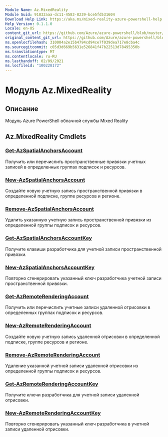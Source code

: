 ```yaml
---
Module Name: Az.MixedReality
Module Guid: 91832aaa-dc11-4583-8239-bce5fd531604
Download Help Link: https://aka.ms/mixed-reality-azure-powershell-help
Help Version: 0.1.1.0
Locale: en-US
content_git_url: https://github.com/Azure/azure-powershell/blob/master/src/MixedReality/MixedReality/help/Az.MixedReality.md
original_content_git_url: https://github.com/Azure/azure-powershell/blob/master/src/MixedReality/MixedReality/help/Az.MixedReality.md
ms.openlocfilehash: 310004a2e15b4794cd94ce7f039dea717e8cba4c
ms.sourcegitcommit: c05d3d669b5631e526841f47b22513d78495350b
ms.translationtype: MT
ms.contentlocale: ru-RU
ms.lasthandoff: 02/09/2021
ms.locfileid: "100228172"
---
```

# Модуль Az.MixedReality
## Описание
Модуль Azure PowerShell облачной службы Mixed Reality

## Az.MixedReality Cmdlets
### [Get-AzSpatialAnchorsAccount](Get-AzSpatialAnchorsAccount.md)
Получить или перечислить пространственные привязки учетных записей в определенных группах подписок и ресурсов.

### [New-AzSpatialAnchorsAccount](New-AzSpatialAnchorsAccount.md)
Создайте новую учетную запись пространственной привязки в определенной подписке, группе ресурсов и регионе.

### [Remove-AzSpatialAnchorsAccount](Remove-AzSpatialAnchorsAccount.md)
Удалить указанную учетную запись пространственной привязки из определенной группы подписок и ресурсов.

### [Get-AzSpatialAnchorsAccountKey](Get-AzSpatialAnchorsAccountKey.md)
Получите клавиши разработчика для учетной записи пространственной привязки.

### [New-AzSpatialAnchorsAccountKey](New-AzSpatialAnchorsAccountKey.md)
Повторно сгенерировать указанный ключ разработчика учетной записи пространственной привязки.

### [Get-AzRemoteRenderingAccount](Get-AzRemoteRenderingAccount.md)
Получить или перечислить учетные записи удаленной отрисовки в определенных группах подписок и ресурсов.

### [New-AzRemoteRenderingAccount](New-AzRemoteRenderingAccount.md)
Создайте новую учетную запись удаленной отрисовки в определенной подписке, группе ресурсов и регионе.

### [Remove-AzRemoteRenderingAccount](Remove-AzRemoteRenderingAccount.md)
Удаление указанной учетной записи удаленной отрисовки из определенной группы подписок и ресурсов.

### [Get-AzRemoteRenderingAccountKey](Get-AzRemoteRenderingAccountKey.md)
Получите ключи разработчика для учетной записи удаленной отрисовки.

### [New-AzRemoteRenderingAccountKey](New-AzRemoteRenderingAccountKey.md)
Повторно сгенерировать указанный ключ разработчика в учетной записи удаленной отрисовки.